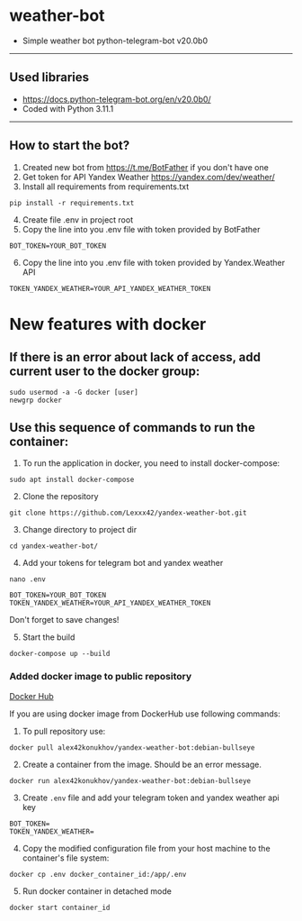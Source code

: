 # weather-bot

* Simple weather bot python-telegram-bot v20.0b0

---

## Used libraries

* https://docs.python-telegram-bot.org/en/v20.0b0/
* Coded with Python 3.11.1

---

## How to start the bot?

1. Created new bot from https://t.me/BotFather if you don't have one
2. Get token for API Yandex Weather https://yandex.com/dev/weather/
3. Install all requirements from requirements.txt

``` shell
pip install -r requirements.txt  
```

4. Create file .env in project root
5. Copy the line into you .env file with token provided by BotFather

``` shell
BOT_TOKEN=YOUR_BOT_TOKEN  
```

6. Copy the line into you .env file with token provided by Yandex.Weather API

``` shell
TOKEN_YANDEX_WEATHER=YOUR_API_YANDEX_WEATHER_TOKEN  
```

# New features with docker

## If there is an error about lack of access, add current user to the docker group:

```shell
sudo usermod -a -G docker [user]
newgrp docker
```

## Use this sequence of commands to run the container:

1. To run the application in docker, you need to install docker-compose:

```shell
sudo apt install docker-compose 
```

2. Clone the repository

```shell
git clone https://github.com/Lexxx42/yandex-weather-bot.git
```

3. Change directory to project dir

```shell
cd yandex-weather-bot/
```

4. Add your tokens for telegram bot and yandex weather

```shell
nano .env
```

```
BOT_TOKEN=YOUR_BOT_TOKEN
TOKEN_YANDEX_WEATHER=YOUR_API_YANDEX_WEATHER_TOKEN
```


Don't forget to save changes!

5. Start the build

```shell
docker-compose up --build
```

### Added docker image to public repository

[Docker Hub](https://hub.docker.com/r/alex42konukhov/yandex-weather-bot)

If you are using docker image from DockerHub use following commands:

1. To pull repository use:

```docker
docker pull alex42konukhov/yandex-weather-bot:debian-bullseye
```

2. Create a container from the image. Should be an error message.
```docker
docker run alex42konukhov/yandex-weather-bot:debian-bullseye
```

3. Create `.env` file and add your telegram token and yandex weather api key

```docker
BOT_TOKEN=
TOKEN_YANDEX_WEATHER=
```

4. Copy the modified configuration file from your host machine to the container's file system:

```docker
docker cp .env docker_container_id:/app/.env
```

5. Run docker container in detached mode

```docker
docker start container_id
```
